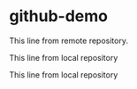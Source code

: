 # github-demo
 This line from remote repository.

This line from local repository

This line from local repository
